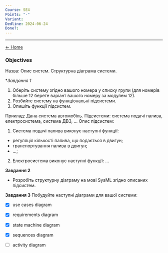 ```yaml
---
Course: SE4
Points: "-"
Variant: 
Dedline: 2024-06-24
Done?:
---
```

---

[<- Home](../)

### Objectives

Назва:
Опис систем. Структурна діаграма системи.

**Завдання 1*

1. Оберіть систему згідно вашого номера у списку групи (для номерів більше 12 берете варіант вашого номеру за модулем 12).
2. Розбийте систему на функціональні підсистеми.
3. Опишіть функції підсистем.

Приклад:
Дана система автомобіль.
Підсистеми: система подачі палива, електросистема, система ДВЗ, ...
Опис підсистем:
1. Система подачі палива виконує наступні функції:
- регуляція кількості палива, що подається в двигун;
- транспортування палива в двигун;
- ...;
2. Електросистема виконує наступні функції: ...


**Завдання 2**
- Розробіть структурну діаграму на мові SysML згідно описаних підсистем.


**Завдання 3**
Побудуйте наступні діаграми для вашої системи:
- [x] use cases diagram
- [x] requirements diagram
- [x] state machine diagram
- [x] sequences diagram
- [ ] activity diagram




